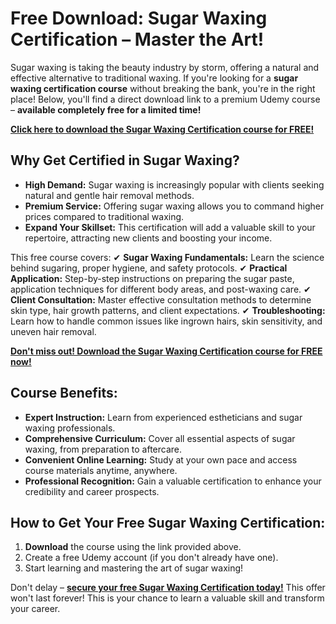 # Free Download: Sugar Waxing Certification – Master the Art!

Sugar waxing is taking the beauty industry by storm, offering a natural and effective alternative to traditional waxing. If you're looking for a **sugar waxing certification course** without breaking the bank, you're in the right place! Below, you'll find a direct download link to a premium Udemy course – **available completely free for a limited time!**

[**Click here to download the Sugar Waxing Certification course for FREE!**](https://udemywork.com/sugar-waxing-certification)

## Why Get Certified in Sugar Waxing?

*   **High Demand:** Sugar waxing is increasingly popular with clients seeking natural and gentle hair removal methods.
*   **Premium Service:** Offering sugar waxing allows you to command higher prices compared to traditional waxing.
*   **Expand Your Skillset:** This certification will add a valuable skill to your repertoire, attracting new clients and boosting your income.

This free course covers:
✔ **Sugar Waxing Fundamentals:** Learn the science behind sugaring, proper hygiene, and safety protocols.
✔ **Practical Application:** Step-by-step instructions on preparing the sugar paste, application techniques for different body areas, and post-waxing care.
✔ **Client Consultation:** Master effective consultation methods to determine skin type, hair growth patterns, and client expectations.
✔ **Troubleshooting:** Learn how to handle common issues like ingrown hairs, skin sensitivity, and uneven hair removal.

[**Don't miss out! Download the Sugar Waxing Certification course for FREE now!**](https://udemywork.com/sugar-waxing-certification)

## Course Benefits:

*   **Expert Instruction:** Learn from experienced estheticians and sugar waxing professionals.
*   **Comprehensive Curriculum:** Cover all essential aspects of sugar waxing, from preparation to aftercare.
*   **Convenient Online Learning:** Study at your own pace and access course materials anytime, anywhere.
*   **Professional Recognition:** Gain a valuable certification to enhance your credibility and career prospects.

## How to Get Your Free Sugar Waxing Certification:

1.  **Download** the course using the link provided above.
2.  Create a free Udemy account (if you don't already have one).
3.  Start learning and mastering the art of sugar waxing!

Don't delay – **[secure your free Sugar Waxing Certification today!](https://udemywork.com/sugar-waxing-certification)** This offer won't last forever! This is your chance to learn a valuable skill and transform your career.
